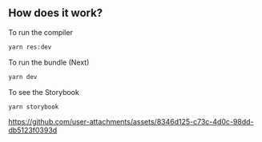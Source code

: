 ## How does it work?



To run the compiler
```sh
yarn res:dev
```

To run the bundle (Next)
```sh
yarn dev
```

To see the Storybook
```sh
yarn storybook
```

https://github.com/user-attachments/assets/8346d125-c73c-4d0c-98dd-db5123f0393d

